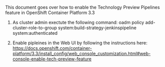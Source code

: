 This document goes over how to enable the Technology Preview Pipelines feature in OpenShift Container Platform 3.3

1. As cluster admin exectute the following command:
oadm policy add-cluster-role-to-group system:build-strategy-jenkinspipeline system:authenticated

2. Enable pipleines in the Web UI by following the instructions here:
https://docs.openshift.com/container-platform/3.3/install_config/web_console_customization.html#web-console-enable-tech-preview-feature
